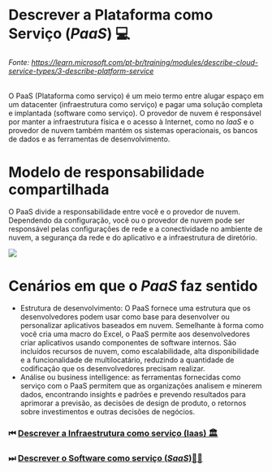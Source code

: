# Descrever a Plataforma como Serviço (*PaaS*) 💻
###### Fonte: https://learn.microsoft.com/pt-br/training/modules/describe-cloud-service-types/3-describe-platform-service

O PaaS (Plataforma como serviço) é um meio termo entre alugar espaço em um datacenter (infraestrutura como serviço) e pagar uma solução completa e implantada (software como serviço). O provedor de nuvem é responsável por manter a infraestrutura física e o acesso à Internet, como no *IaaS* e o provedor de nuvem também mantém os sistemas operacionais, os bancos de dados e as ferramentas de desenvolvimento.

# Modelo de responsabilidade compartilhada

O PaaS divide a responsabilidade entre você e o provedor de nuvem. Dependendo da configuração, você ou o provedor de nuvem pode ser responsável pelas configurações de rede e a conectividade no ambiente de nuvem, a segurança da rede e do aplicativo e a infraestrutura de diretório.

<img src="https://learn.microsoft.com/pt-br/training/wwl-azure/describe-cloud-service-types/media/shared-responsibility-b3829bfe.svg">

# Cenários em que o *PaaS* faz sentido

* Estrutura de desenvolvimento: O PaaS fornece uma estrutura que os desenvolvedores podem usar como base para desenvolver ou personalizar aplicativos baseados em nuvem. Semelhante à forma como você cria uma macro do Excel, o PaaS permite aos desenvolvedores criar aplicativos usando componentes de software internos. São incluídos recursos de nuvem, como escalabilidade, alta disponibilidade e a funcionalidade de multilocatário, reduzindo a quantidade de codificação que os desenvolvedores precisam realizar.
* Análise ou business intelligence: as ferramentas fornecidas como serviço com o PaaS permitem que as organizações analisem e minerem dados, encontrando insights e padrões e prevendo resultados para aprimorar a previsão, as decisões de design de produto, o retornos sobre investimentos e outras decisões de negócios.

### ⏮ <a href="https://github.com/ofabiobatista/AZ-900/blob/main/Iaas.md"> Descrever a Infraestrutura como serviço (Iaas) 🏛 </a>
### ⏭ <a href="https://github.com/ofabiobatista/AZ-900/blob/main/SaaS.md"> Descrever o Software como serviço (*SaaS*)👨‍💻 </a>
